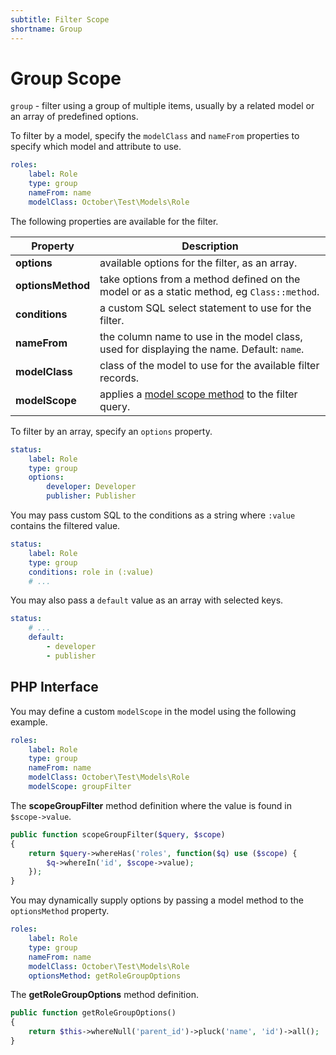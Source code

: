 ```yaml
---
subtitle: Filter Scope
shortname: Group
---
```

# Group Scope

`group` - filter using a group of multiple items, usually by a related model or an array of predefined options.

To filter by a model, specify the `modelClass` and `nameFrom` properties to specify which model and attribute to use.

```yaml
roles:
    label: Role
    type: group
    nameFrom: name
    modelClass: October\Test\Models\Role
```

The following properties are available for the filter.

Property | Description
------------- | -------------
**options** | available options for the filter, as an array.
**optionsMethod** | take options from a method defined on the model or as a static method, eg `Class::method`.
**conditions** | a custom SQL select statement to use for the filter.
**nameFrom** | the column name to use in the model class, used for displaying the name. Default: `name`.
**modelClass** | class of the model to use for the available filter records.
**modelScope** | applies a [model scope method](../filter-scopes.md) to the filter query.

To filter by an array, specify an `options` property.

```yaml
status:
    label: Role
    type: group
    options:
        developer: Developer
        publisher: Publisher
```

You may pass custom SQL to the conditions as a string where `:value` contains the filtered value.

```yaml
status:
    label: Role
    type: group
    conditions: role in (:value)
    # ...
```

You may also pass a `default` value as an array with selected keys.

```yaml
status:
    # ...
    default:
        - developer
        - publisher
```

## PHP Interface

You may define a custom `modelScope` in the model using the following example.

```yaml
roles:
    label: Role
    type: group
    nameFrom: name
    modelClass: October\Test\Models\Role
    modelScope: groupFilter
```

The **scopeGroupFilter** method definition where the value is found in `$scope->value`.

```php
public function scopeGroupFilter($query, $scope)
{
    return $query->whereHas('roles', function($q) use ($scope) {
        $q->whereIn('id', $scope->value);
    });
}
```

You may dynamically supply options by passing a model method to the `optionsMethod` property.

```yaml
roles:
    label: Role
    type: group
    nameFrom: name
    modelClass: October\Test\Models\Role
    optionsMethod: getRoleGroupOptions
```

The **getRoleGroupOptions** method definition.

```php
public function getRoleGroupOptions()
{
    return $this->whereNull('parent_id')->pluck('name', 'id')->all();
}
```
